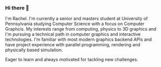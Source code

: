 ### Hi there 👋


I'm Rachel. I'm currently a senior and masters student at University of Pennsylvania studying Computer Science with a focus on Computer Graphcis.
My interests range from computing, physics to 3D graphics and I'm pursuing a technical path in computer graphics and interactive technologies. I'm familiar with most modern graphics backend APIs and have project experience with parallel programming, rendering and physically based simulation.

Eager to learn and always motivated for tackling new challenges.


<!--
**Scoutydren/Scoutydren** is a ✨ _special_ ✨ repository because its `README.md` (this file) appears on your GitHub profile.

Here are some ideas to get you started:

- 🔭 I’m currently working on ...
- 🌱 I’m currently learning ...
- 👯 I’m looking to collaborate on ...
- 🤔 I’m looking for help with ...
- 💬 Ask me about ...
- 📫 How to reach me: ...
- 😄 Pronouns: ...
- ⚡ Fun fact: ...
-->
